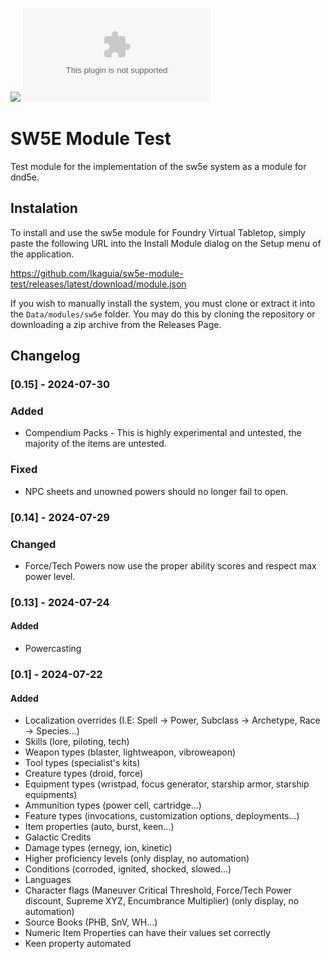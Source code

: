 ![](https://img.shields.io/badge/Foundry-v11-informational)
![Latest Release Download Count](https://img.shields.io/github/downloads/Ikaguia/sw5e-module-test/latest/module.zip) 

# SW5E Module Test

Test module for the implementation of the sw5e system as a module for dnd5e.

## Instalation

To install and use the sw5e module for Foundry Virtual Tabletop, simply paste the following URL into the Install Module dialog on the Setup menu of the application.

https://github.com/Ikaguia/sw5e-module-test/releases/latest/download/module.json

If you wish to manually install the system, you must clone or extract it into the `Data/modules/sw5e` folder. You may do this by cloning the repository or downloading a zip archive from the Releases Page.

## Changelog

### [0.15] - 2024-07-30

### Added

- Compendium Packs - This is highly experimental and untested, the majority of the items are untested.

### Fixed

- NPC sheets and unowned powers should no longer fail to open.

### [0.14] - 2024-07-29

### Changed

- Force/Tech Powers now use the proper ability scores and respect max power level.

### [0.13] - 2024-07-24

#### Added

- Powercasting

### [0.1] - 2024-07-22

#### Added

- Localization overrides (I.E: Spell -> Power, Subclass -> Archetype, Race -> Species...)
- Skills (lore, piloting, tech)
- Weapon types (blaster, lightweapon, vibroweapon)
- Tool types (specialist's kits)
- Creature types (droid, force)
- Equipment types (wristpad, focus generator, starship armor, starship equipments)
- Ammunition types (power cell, cartridge...)
- Feature types (invocations, customization options, deployments...)
- Item properties (auto, burst, keen...)
- Galactic Credits
- Damage types (ernegy, ion, kinetic)
- Higher proficiency levels (only display, no automation)
- Conditions (corroded, ignited, shocked, slowed...)
- Languages
- Character flags (Maneuver Critical Threshold, Force/Tech Power discount, Supreme XYZ, Encumbrance Multiplier) (only display, no automation)
- Source Books (PHB, SnV, WH...)
- Numeric Item Properties can have their values set correctly
- Keen property automated
